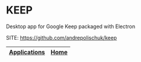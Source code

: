 # KEEP

 Desktop app for Google Keep packaged with Electron

 SITE: https://github.com/andrepolischuk/keep

 | [Applications](https://portable-linux-apps.github.io/apps.html) | [Home](https://portable-linux-apps.github.io)
 | --- | --- |
